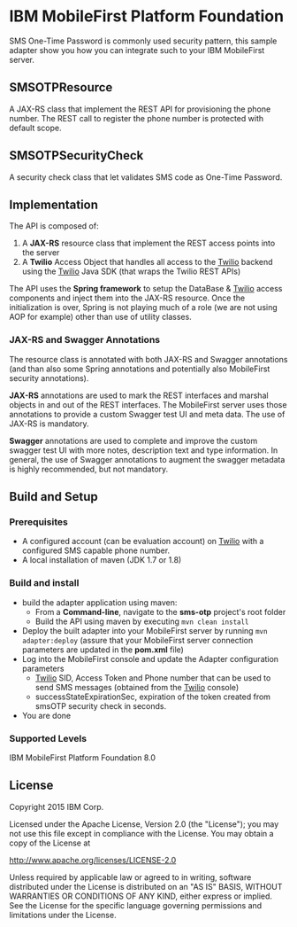 IBM MobileFirst Platform Foundation
===
SMS One-Time Password is commonly used security pattern, this sample adapter show you how you can integrate such to your IBM MobileFirst server.

## SMSOTPResource
A JAX-RS class that implement the REST API for provisioning the phone number. The REST call to register the phone number is protected with default scope.

## SMSOTPSecurityCheck
A security check class that let validates SMS code as One-Time Password.  

## Implementation
The API is composed of:

1. A **JAX-RS** resource class that implement the REST access points into the server
2. A **Twilio** Access Object that handles all access to the [Twilio](https://www.twilio.com) backend using the [Twilio](https://www.twilio.com) Java SDK (that wraps the
   Twilio REST APIs)

The API uses the **Spring framework** to setup the DataBase & [Twilio](https://www.twilio.com) access components and inject them into the JAX-RS
resource. Once the initialization is over, Spring is not playing much of a role (we are not using AOP for example) other
than use of utility classes.

### JAX-RS and Swagger Annotations
The resource class is annotated with both JAX-RS and Swagger annotations (and than also some Spring annotations and
potentially also MobileFirst security annotations).

**JAX-RS** annotations are used to mark the REST interfaces and marshal objects in and out of the REST interfaces. The
MobileFirst server uses those annotations to provide a custom Swagger test UI and meta data. The use of JAX-RS is
mandatory.

**Swagger** annotations are used to complete and improve the custom swagger test UI with more notes, description text
and type information. In general, the use of Swagger annotations to augment the swagger metadata is highly recommended,
but not mandatory.

## Build and Setup

### Prerequisites
* A configured account (can be evaluation account) on [Twilio](https://www.twilio.com) with a configured SMS capable phone number.
* A local installation of maven (JDK 1.7 or 1.8)

### Build and install
* build the adapter application using maven:
    * From a **Command-line**, navigate to the **sms-otp** project's root folder
    * Build the API using maven by executing `mvn clean install`
* Deploy the built adapter into your MobileFirst server by running `mvn adapter:deploy` (assure that your MobileFirst
  server connection parameters are updated in the **pom.xml** file)
* Log into the MobileFirst console and update the Adapter configuration parameters
    * [Twilio](https://www.twilio.com) SID, Access Token and Phone number that can be used to send SMS messages (obtained from the [Twilio](https://www.twilio.com) console)
    * successStateExpirationSec, expiration of the token created from smsOTP security check in seconds.
* You are done

### Supported Levels
IBM MobileFirst Platform Foundation 8.0

## License
Copyright 2015 IBM Corp.

Licensed under the Apache License, Version 2.0 (the "License");
you may not use this file except in compliance with the License.
You may obtain a copy of the License at

http://www.apache.org/licenses/LICENSE-2.0

Unless required by applicable law or agreed to in writing, software
distributed under the License is distributed on an "AS IS" BASIS,
WITHOUT WARRANTIES OR CONDITIONS OF ANY KIND, either express or implied.
See the License for the specific language governing permissions and
limitations under the License.